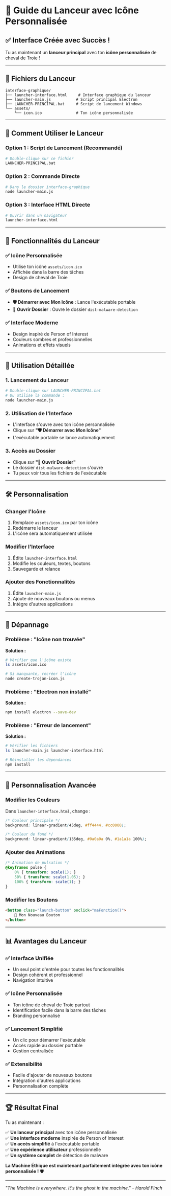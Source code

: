 # 🎯 Guide du Lanceur avec Icône Personnalisée

## ✅ Interface Créée avec Succès !

Tu as maintenant un **lanceur principal** avec ton **icône personnalisée** de cheval de Troie !

---

## 📁 Fichiers du Lanceur

```
interface-graphique/
├── launcher-interface.html     # Interface graphique du lanceur
├── launcher-main.js           # Script principal Electron
├── LAUNCHER-PRINCIPAL.bat     # Script de lancement Windows
└── assets/
    └── icon.ico               # Ton icône personnalisée
```

---

## 🚀 Comment Utiliser le Lanceur

### Option 1 : Script de Lancement (Recommandé)
```bash
# Double-clique sur ce fichier
LAUNCHER-PRINCIPAL.bat
```

### Option 2 : Commande Directe
```bash
# Dans le dossier interface-graphique
node launcher-main.js
```

### Option 3 : Interface HTML Directe
```bash
# Ouvrir dans un navigateur
launcher-interface.html
```

---

## 🎨 Fonctionnalités du Lanceur

### ✅ **Icône Personnalisée**
- Utilise ton icône `assets/icon.ico`
- Affichée dans la barre des tâches
- Design de cheval de Troie

### ✅ **Boutons de Lancement**
- **🛡️ Démarrer avec Mon Icône** : Lance l'exécutable portable
- **📁 Ouvrir Dossier** : Ouvre le dossier `dist-malware-detection`

### ✅ **Interface Moderne**
- Design inspiré de Person of Interest
- Couleurs sombres et professionnelles
- Animations et effets visuels

---

## 🎯 Utilisation Détaillée

### 1. **Lancement du Lanceur**
```bash
# Double-clique sur LAUNCHER-PRINCIPAL.bat
# Ou utilise la commande :
node launcher-main.js
```

### 2. **Utilisation de l'Interface**
- L'interface s'ouvre avec ton icône personnalisée
- Clique sur **"🛡️ Démarrer avec Mon Icône"**
- L'exécutable portable se lance automatiquement

### 3. **Accès au Dossier**
- Clique sur **"📁 Ouvrir Dossier"**
- Le dossier `dist-malware-detection` s'ouvre
- Tu peux voir tous les fichiers de l'exécutable

---

## 🛠️ Personnalisation

### Changer l'Icône
1. Remplace `assets/icon.ico` par ton icône
2. Redémarre le lanceur
3. L'icône sera automatiquement utilisée

### Modifier l'Interface
1. Édite `launcher-interface.html`
2. Modifie les couleurs, textes, boutons
3. Sauvegarde et relance

### Ajouter des Fonctionnalités
1. Édite `launcher-main.js`
2. Ajoute de nouveaux boutons ou menus
3. Intègre d'autres applications

---

## 🔧 Dépannage

### Problème : "Icône non trouvée"
**Solution :**
```bash
# Vérifier que l'icône existe
ls assets/icon.ico

# Si manquante, recréer l'icône
node create-trojan-icon.js
```

### Problème : "Electron non installé"
**Solution :**
```bash
npm install electron --save-dev
```

### Problème : "Erreur de lancement"
**Solution :**
```bash
# Vérifier les fichiers
ls launcher-main.js launcher-interface.html

# Réinstaller les dépendances
npm install
```

---

## 🎨 Personnalisation Avancée

### Modifier les Couleurs
Dans `launcher-interface.html`, change :
```css
/* Couleur principale */
background: linear-gradient(45deg, #ff4444, #cc0000);

/* Couleur de fond */
background: linear-gradient(135deg, #0a0a0a 0%, #1a1a1a 100%);
```

### Ajouter des Animations
```css
/* Animation de pulsation */
@keyframes pulse {
    0% { transform: scale(1); }
    50% { transform: scale(1.05); }
    100% { transform: scale(1); }
}
```

### Modifier les Boutons
```html
<button class="launch-button" onclick="maFonction()">
    🚀 Mon Nouveau Bouton
</button>
```

---

## 📊 Avantages du Lanceur

### ✅ **Interface Unifiée**
- Un seul point d'entrée pour toutes les fonctionnalités
- Design cohérent et professionnel
- Navigation intuitive

### ✅ **Icône Personnalisée**
- Ton icône de cheval de Troie partout
- Identification facile dans la barre des tâches
- Branding personnalisé

### ✅ **Lancement Simplifié**
- Un clic pour démarrer l'exécutable
- Accès rapide au dossier portable
- Gestion centralisée

### ✅ **Extensibilité**
- Facile d'ajouter de nouveaux boutons
- Intégration d'autres applications
- Personnalisation complète

---

## 🏆 Résultat Final

Tu as maintenant :

✅ **Un lanceur principal** avec ton icône personnalisée  
✅ **Une interface moderne** inspirée de Person of Interest  
✅ **Un accès simplifié** à l'exécutable portable  
✅ **Une expérience utilisateur** professionnelle  
✅ **Un système complet** de détection de malware  

**La Machine Éthique est maintenant parfaitement intégrée avec ton icône personnalisée !** 🛡️

---

*"The Machine is everywhere. It's the ghost in the machine." - Harold Finch* 